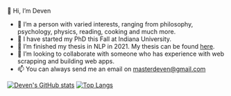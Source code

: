 👋 Hi, I’m Deven
- 👀 I’m a person with varied interests, ranging from philosophy, psychology, physics, reading, cooking and much more.
- 👀 I have started my PhD this Fall at Indiana University.
- 🌱 I’m finished my thesis in NLP in 2021. My thesis can be found [here](https://etd.ohiolink.edu/apexprod/rws_olink/r/1501/10?clear=10&p10_accession_num=ucin1637311155942699).
- 💞️ I’m looking to collaborate with someone who has experience with web scrapping and building web apps.
- 📫 You can always send me an email on masterdeven@gmail.com

[![Deven's GitHub stats](https://github-readme-stats-deven367.vercel.app/api?username=deven367&layout=compact&count_private=true)](https://github.com/anuraghazra/github-readme-stats)
[![Top Langs](https://github-readme-stats-deven367.vercel.app/api/top-langs/?username=deven367&layout=compact&hide=jupyter%20notebook)](https://github.com/anuraghazra/github-readme-stats)



<!---
deven367/deven367 is a ✨ special ✨ repository because its `README.md` (this file) appears on your GitHub profile.
You can click the Preview link to take a look at your changes.
--->
